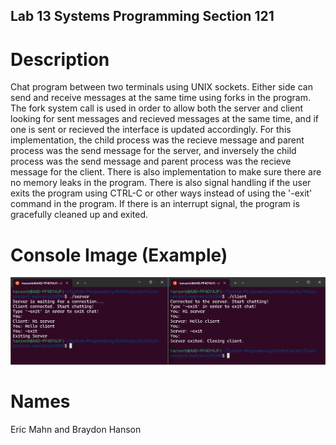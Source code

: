 ## Lab 13 Systems Programming Section 121
# Description
  Chat program between two terminals using UNIX sockets. Either side can send and receive messages at the same time using forks in the program. The fork system call is used in order to allow both the server and client looking for sent messages and recieved messages at the same time, and if one is sent or recieved the interface is updated accordingly. For this implementation, the child process was the recieve message and parent process was the send message for the server, and inversely the child process was the send message and parent process was the recieve message for the client. There is also implementation to make sure there are no memory leaks in the program. There is also signal handling if the user exits the program using CTRL-C or other ways instead of using the '-exit' command in the program. If there is an interrupt signal, the program is gracefully cleaned up and exited. 

# Console Image (Example)
![Lab%13%-%Systems%Programming.png](https://github.com/MSOE-CPE2600/final-project-mahneric53394/blob/main/Lab%2013%20-%20Systems%20Programming.png)

# Names
Eric Mahn and Braydon Hanson
